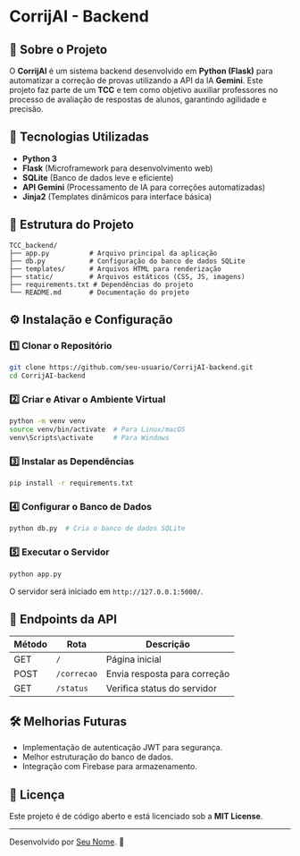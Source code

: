 # CorrijAI - Backend

## 📌 Sobre o Projeto
O **CorrijAI** é um sistema backend desenvolvido em **Python (Flask)** para automatizar a correção de provas utilizando a API da IA **Gemini**. Este projeto faz parte de um **TCC** e tem como objetivo auxiliar professores no processo de avaliação de respostas de alunos, garantindo agilidade e precisão.

## 🚀 Tecnologias Utilizadas
- **Python 3**
- **Flask** (Microframework para desenvolvimento web)
- **SQLite** (Banco de dados leve e eficiente)
- **API Gemini** (Processamento de IA para correções automatizadas)
- **Jinja2** (Templates dinâmicos para interface básica)

## 📂 Estrutura do Projeto
```
TCC_backend/
├── app.py          # Arquivo principal da aplicação
├── db.py           # Configuração do banco de dados SQLite
├── templates/      # Arquivos HTML para renderização
├── static/         # Arquivos estáticos (CSS, JS, imagens)
├── requirements.txt # Dependências do projeto
└── README.md       # Documentação do projeto
```

## ⚙️ Instalação e Configuração

### **1️⃣ Clonar o Repositório**
```bash
git clone https://github.com/seu-usuario/CorrijAI-backend.git
cd CorrijAI-backend
```

### **2️⃣ Criar e Ativar o Ambiente Virtual**
```bash
python -m venv venv
source venv/bin/activate  # Para Linux/macOS
venv\Scripts\activate     # Para Windows
```

### **3️⃣ Instalar as Dependências**
```bash
pip install -r requirements.txt
```

### **4️⃣ Configurar o Banco de Dados**
```bash
python db.py  # Cria o banco de dados SQLite
```

### **5️⃣ Executar o Servidor**
```bash
python app.py
```
O servidor será iniciado em `http://127.0.0.1:5000/`.

## 📡 Endpoints da API
| Método | Rota        | Descrição                         |
|--------|------------|---------------------------------|
| GET    | `/`        | Página inicial                   |
| POST   | `/correcao` | Envia resposta para correção    |
| GET    | `/status`  | Verifica status do servidor     |

## 🛠 Melhorias Futuras
- Implementação de autenticação JWT para segurança.
- Melhor estruturação do banco de dados.
- Integração com Firebase para armazenamento.

## 📜 Licença
Este projeto é de código aberto e está licenciado sob a **MIT License**.

---
Desenvolvido por [Seu Nome](https://github.com/seu-usuario). 🚀

